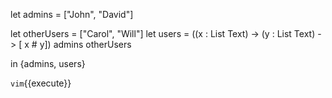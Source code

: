 let admins = ["John", "David"]

let otherUsers = ["Carol", "Will"]
let users = (\(x : List Text) -> \(y : List Text) -> [ x # y]) admins otherUsers

in {admins, users}

`vim`{{execute}}